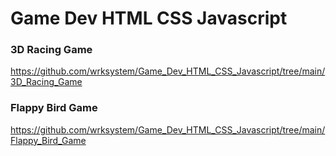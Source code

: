 # Game Dev HTML CSS Javascript

### 3D Racing Game
https://github.com/wrksystem/Game_Dev_HTML_CSS_Javascript/tree/main/3D_Racing_Game

### Flappy Bird Game
https://github.com/wrksystem/Game_Dev_HTML_CSS_Javascript/tree/main/Flappy_Bird_Game
